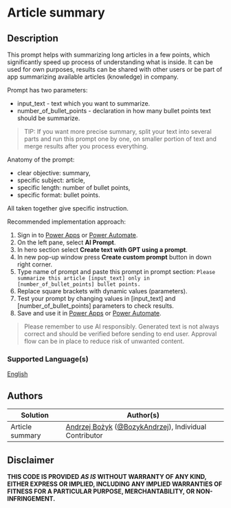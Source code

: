 # Article summary

## Description

This prompt helps with summarizing long articles in a few points, which significantly speed up process of understanding what is inside. It can be used for own purposes, results can be shared with other users or be part of app summarizing available articles (knowledge) in company.

Prompt has two parameters:
- input_text - text which you want to summarize.
- number_of_bullet_points - declaration in how many bullet points text should be summarize.

> TIP: If you want more precise summary, split your text into several parts and run this prompt one by one, on smaller portion of text and merge results after you process everything.

Anatomy of the prompt:
- clear objective: summary,
- specific subject: article,
- specific length: number of bullet points,
- specific format: bullet points.

All taken together give specific instruction.

Recommended implementation approach:
1) Sign in to [Power Apps](https://make.powerapps.com/) or [Power Automate](https://make.powerautomate.com/).
2) On the left pane, select <b>AI Prompt</b>.
3) In hero section select <b>Create text with GPT using a prompt</b>.
4) In new pop-up window press <b>Create custom prompt</b> button in down right corner.
5) Type name of prompt and paste this prompt in prompt section:
``Please summarize this article [input_text] only in [number_of_bullet_points] bullet points.
``
6) Replace square brackets with dynamic values (parameters).
7) Test your prompt by changing values in [input_text] and [number_of_bullet_points] parameters to check results.
8) Save and use it in [Power Apps](https://learn.microsoft.com/en-gb/ai-builder/use-a-custom-prompt-in-app) or [Power Automate](https://learn.microsoft.com/en-us/ai-builder/use-a-custom-prompt-in-flow).

> Please remember to use AI responsibly. Generated text is not always correct and should be verified before sending to end user. Approval flow can be in place to reduce risk of unwanted content.

### Supported Language(s)

[English](./en-us/prompt.md)

## Authors

Solution|Author(s)
--------|---------
Article summary | [Andrzej Bożyk](https://www.github.com/abozyk1990) ([@BozykAndrzej](https://twitter.com/BozykAndrzej)), Individual Contributor

## Disclaimer

**THIS CODE IS PROVIDED *AS IS* WITHOUT WARRANTY OF ANY KIND, EITHER EXPRESS OR IMPLIED, INCLUDING ANY IMPLIED WARRANTIES OF FITNESS FOR A PARTICULAR PURPOSE, MERCHANTABILITY, OR NON-INFRINGEMENT.**

